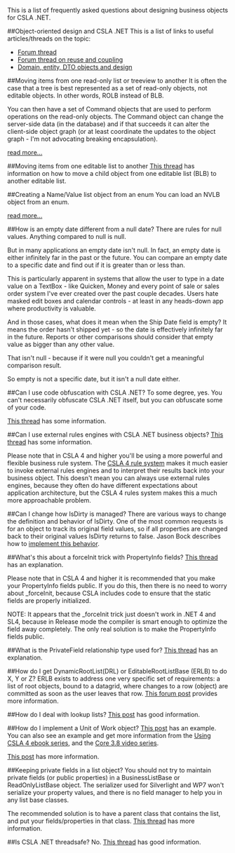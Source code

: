This is a list of frequently asked questions about designing business objects for CSLA .NET.

##Object-oriented design and CSLA .NET
This is a list of links to useful articles/threads on the topic:

* [Forum thread](http://forums.lhotka.net/forums/thread/17230.aspx)
* [Forum thread on reuse and coupling](http://forums.lhotka.net/forums/p/9146/43446.aspx#43446)
* [Domain, entity, DTO objects and design](http://forums.lhotka.net/forums/t/10243.aspx)

##Moving items from one read-only list or treeview to another
It is often the case that a tree is best represented as a set of read-only objects, not editable objects. In other words, ROLB instead of BLB.

You can then have a set of Command objects that are used to perform operations on the read-only objects. The Command object can change the server-side data (in the database) and if that succeeds it can alter the client-side object graph (or at least coordinate the updates to the object graph - I'm not advocating breaking encapsulation).

[read more...](MovingItemsBetweenLists)

##Moving items from one editable list to another
[This thread](http://forums.lhotka.net/forums/t/9214.aspx) has information on how to move a child object from one editable list (BLB) to another editable list.

##Creating a Name/Value list object from an enum
You can load an NVLB object from an enum.

[read more...](CreateNVLBFromEnum)

##How is an empty date different from a null date?
There are rules for null values. Anything compared to null is null. 

But in many applications an empty date isn't null. In fact, an empty date is 
either infinitely far in the past or the future. You can compare an empty 
date to a specific date and find out if it is greater than or less than. 

This is particularly apparent in systems that allow the user to type in a 
date value on a TextBox - like Quicken, Money and every point of sale or 
sales order system I've ever created over the past couple decades. Users 
hate masked edit boxes and calendar controls - at least in any heads-down 
app where productivity is valuable. 

And in those cases, what does it mean when the Ship Date field is empty? It 
means the order hasn't shipped yet - so the date is effectively infinitely 
far in the future. Reports or other comparisons should consider that empty 
value as bigger than any other value. 

That isn't null - because if it were null you couldn't get a meaningful 
comparison result. 

So empty is not a specific date, but it isn't a null date either.

##Can I use code obfuscation with CSLA .NET?
To some degree, yes. You can't necessarily obfuscate CSLA .NET itself, but you can obfuscate some of your code.

[This thread](http://forums.lhotka.net/forums/thread/34512.aspx) has some information.

##Can I use external rules engines with CSLA .NET business objects?
[This thread](http://forums.lhotka.net/forums/thread/35887.aspx) has some information.

Please note that in CSLA 4 and higher you'll be using a more powerful and flexible business rule system. The [CSLA 4 rule system](http://www.lhotka.net/weblog/CSLA4BusinessRulesSubsystem.aspx) makes it much easier to invoke external rules engines and to interpret their results back into your business object. This doesn't mean you can always use external rules engines, because they often do have different expectations about application architecture, but the CSLA 4 rules system makes this a much more approachable problem.

##Can I change how IsDirty is managed?
There are various ways to change the definition and behavior of IsDirty. One of the most common requests is for an object to track its original field values, so if all properties are changed back to their original values IsDirty returns to false. Jason Bock describes how to [implement this behavior](http://www.jasonbock.net/JB/Default.aspx?blog=entry.9cc70d85bef34e2b9a683ba82615f8a3).

##What's this about a forceInit trick with PropertyInfo<T> fields?
[This thread](http://forums.lhotka.net/forums/thread/38205.aspx) has an explanation.

Please note that in CSLA 4 and higher it is recommended that you make your PropertyInfo<T> fields public. If you do this, then there is no need to worry about _forceInit, because CSLA includes code to ensure that the static fields are properly initialized. 

NOTE: It appears that the _forceInit trick just doesn't work in .NET 4 and SL4, because in Release mode the compiler is smart enough to optimize the field away completely. The only real solution is to make the PropertyInfo<T> fields public.

##What is the PrivateField relationship type used for?
[This thread](http://forums.lhotka.net/forums/t/9005.aspx) has an explanation.

##How do I get DynamicRootList(DRL) or EditableRootListBase (ERLB) to do X, Y or Z?
ERLB exists to address one very specific set of requirements: a list of root objects, bound to a datagrid, where changes to a row (object) are committed as soon as the user leaves that row. [This forum post](http://forums.lhotka.net/forums/p/9150/43465.aspx#43465) provides more information.

##How do I deal with lookup lists?
[This post](http://forums.lhotka.net/forums/p/9368/44408.aspx#44408) has good information.

##How do I implement a Unit of Work object?
[This post](http://forums.lhotka.net/forums/p/8535/40584.aspx#40584) has an example. You can also see an example and get more information from the [Using CSLA 4 ebook series](http://store.lhotka.net), and the [Core 3.8 video series](http://store.lhotka.net/).

[This post](http://forums.lhotka.net/forums/p/10293/48257.aspx#48257) has more information.

##Keeping private fields in a list object?
You should not try to maintain private fields (or public properties) in a BusinessListBase or ReadOnlyListBase object. The serializer used for Silverlight and WP7 won't serialize your property values, and there is no field manager to help you in any list base classes.

The recommended solution is to have a parent class that contains the list, and put your fields/properties in that class. [This thread](http://forums.lhotka.net/forums/p/9828/46128.aspx) has more information.

##Is CSLA .NET threadsafe?
No. [This thread](http://forums.lhotka.net/forums/t/10119.aspx) has good information. 